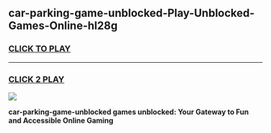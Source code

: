 
## car-parking-game-unblocked-Play-Unblocked-Games-Online-hl28g
<h3>
<a href="https://premium76.site?title=car-parking-game-unblocked&ref=25A">CLICK TO PLAY</a></h3>
<hr>

<h3>
<a href="https://premium76.site?title=car-parking-game-unblocked&ref=25A">CLICK 2 PLAY</a>
  
</h3>

<a href="https://premium76.site?title=car-parking-game-unblocked&ref=25A"><img src="https://clearcache.store/games.png"></a>


**car-parking-game-unblocked games unblocked: Your Gateway to Fun and Accessible Online Gaming**
